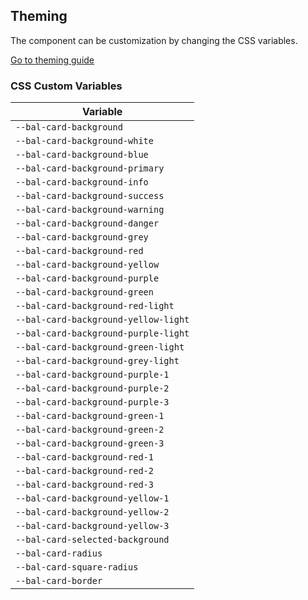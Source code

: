 ## Theming

The component can be customization by changing the CSS variables.

<a class="button is-primary" href="../?path=/docs/development-theming--page">Go to theming guide</a>

<!-- START: human documentation -->



<!-- END: human documentation -->

### CSS Custom Variables​

| Variable                             |
| ------------------------------------ |
| `--bal-card-background`              |
| `--bal-card-background-white`        |
| `--bal-card-background-blue`         |
| `--bal-card-background-primary`      |
| `--bal-card-background-info`         |
| `--bal-card-background-success`      |
| `--bal-card-background-warning`      |
| `--bal-card-background-danger`       |
| `--bal-card-background-grey`         |
| `--bal-card-background-red`          |
| `--bal-card-background-yellow`       |
| `--bal-card-background-purple`       |
| `--bal-card-background-green`        |
| `--bal-card-background-red-light`    |
| `--bal-card-background-yellow-light` |
| `--bal-card-background-purple-light` |
| `--bal-card-background-green-light`  |
| `--bal-card-background-grey-light`   |
| `--bal-card-background-purple-1`     |
| `--bal-card-background-purple-2`     |
| `--bal-card-background-purple-3`     |
| `--bal-card-background-green-1`      |
| `--bal-card-background-green-2`      |
| `--bal-card-background-green-3`      |
| `--bal-card-background-red-1`        |
| `--bal-card-background-red-2`        |
| `--bal-card-background-red-3`        |
| `--bal-card-background-yellow-1`     |
| `--bal-card-background-yellow-2`     |
| `--bal-card-background-yellow-3`     |
| `--bal-card-selected-background`     |
| `--bal-card-radius`                  |
| `--bal-card-square-radius`           |
| `--bal-card-border`                  |
